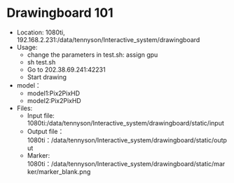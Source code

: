 # Drawingboard 101
 * Location: 1080ti, 192.168.2.231:/data/tennyson/Interactive_system/drawingboard
 * Usage:
   * change the parameters in test.sh: assign gpu
   * sh test.sh
   * Go to 202.38.69.241:42231
   * Start drawing
 * model：
   * model1:Pix2PixHD
   * model2:Pix2PixHD
 * Files:
   * Input file: 1080ti:/data/tennyson/Interactive_system/drawingboard/static/input
   * Output file：1080ti：/data/tennyson/Interactive_system/drawingboard/static/output
   * Marker: 1080ti：/data/tennyson/Interactive_system/drawingboard/static/marker/marker_blank.png

